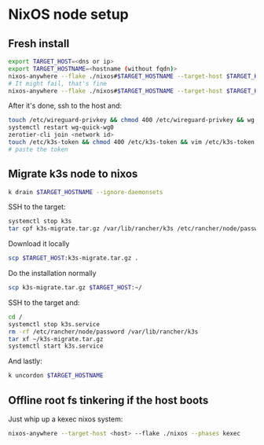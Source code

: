 # NixOS node setup

## Fresh install

```bash
export TARGET_HOST=<dns or ip>
export TARGET_HOSTNAME=<hostname (without fqdn)>
nixos-anywhere --flake ./nixos#$TARGET_HOSTNAME --target-host $TARGET_HOST --generate-hardware-config nixos-generate-config ./hosts/$TARGET_HOSTNAME.nix
# It might fail, that's fine
nixos-anywhere --flake ./nixos#$TARGET_HOSTNAME --target-host $TARGET_HOST
```

After it's done, ssh to the host and:

```bash
touch /etc/wireguard-privkey && chmod 400 /etc/wireguard-privkey && wg genkey > /etc/wireguard-privkey
systemctl restart wg-quick-wg0
zerotier-cli join <network id>
touch /etc/k3s-token && chmod 400 /etc/k3s-token && vim /etc/k3s-token
# paste the token
```

## Migrate k3s node to nixos

```bash
k drain $TARGET_HOSTNAME --ignore-daemonsets
```

SSH to the target:

```bash
systemctl stop k3s
tar cpf k3s-migrate.tar.gz /var/lib/rancher/k3s /etc/rancher/node/password /var/lib/zerotier-one/identity.* /var/lib/zerotier-one/authtoken.secret
```

Download it locally

```bash
scp $TARGET_HOST:k3s-migrate.tar.gz .
```

Do the installation normally

```bash
scp k3s-migrate.tar.gz $TARGET_HOST:~/
```

SSH to the target and:

```bash
cd /
systemctl stop k3s.service
rm -rf /etc/rancher/node/password /var/lib/rancher/k3s
tar xf ~/k3s-migrate.tar.gz
systemctl start k3s.service
```

And lastly:

```bash
k uncordon $TARGET_HOSTNAME
```

## Offline root fs tinkering if the host boots

Just whip up a kexec nixos system:

```bash
nixos-anywhere --target-host <host> --flake ./nixos --phases kexec
```
